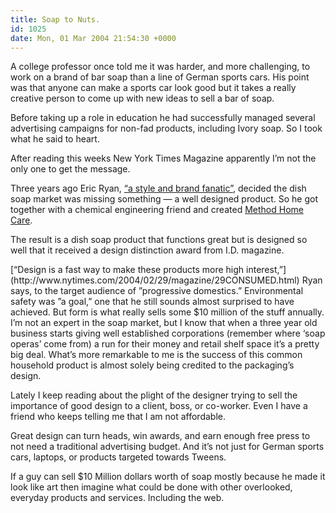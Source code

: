 ```yaml
---
title: Soap to Nuts.
id: 1025
date: Mon, 01 Mar 2004 21:54:30 +0000
---
```


A college professor once told me it was harder, and more challenging, to work on a brand of bar soap than a line of German sports cars. His point was that anyone can make a sports car look good but it takes a really creative person to come up with new ideas to sell a bar of soap.  

Before taking up a role in education he had successfully managed several advertising campaigns for non-fad products, including Ivory soap. So I took what he said to heart.  

After reading this weeks New York Times Magazine apparently I’m not the only one to get the message.  

Three years ago Eric Ryan, [“a style and brand fanatic”](http://www.methodhome.com/5-1.html), decided the dish soap market was missing something — a well designed product. So he got together with a chemical engineering friend and created [Method Home Care](http://www.methodhome.com).  

The result is a dish soap product that functions great but is designed so well that it received a design distinction award from I.D. magazine.



<div class="quote">[“Design is a fast way to make these products more high interest,”](http://www.nytimes.com/2004/02/29/magazine/29CONSUMED.html) Ryan says, to the target audience of ”progressive domestics.” Environmental safety was ”a goal,” one that he still sounds almost surprised to have achieved. But form is what really sells some $10 million of the stuff annually.</div>I’m not an expert in the soap market, but I know that when a three year old business starts giving well established corporations (remember where ‘soap operas’ come from) a run for their money and retail shelf space it’s a pretty big deal. What’s more remarkable to me is the success of this common household product is almost solely being credited to the packaging’s design.  

Lately I keep reading about the plight of the designer trying to sell the importance of good design to a client, boss, or co-worker. Even I have a friend who keeps telling me that I am not affordable.  

Great design can turn heads, win awards, and earn enough free press to not need a traditional advertising budget. And it’s not just for German sports cars, laptops, or products targeted towards Tweens.  

If a guy can sell $10 Million dollars worth of soap mostly because he made it look like art then imagine what could be done with other overlooked, everyday products and services. Including the web.





